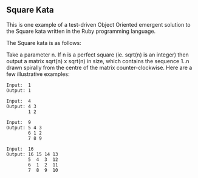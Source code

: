 Square Kata
-----------

This is one example of a test-driven Object Oriented emergent solution to the Square kata written in the Ruby programming language.

The Square kata is as follows:

Take a parameter n. If n is a perfect square (ie. sqrt(n) is an integer) then output a matrix sqrt(n) x sqrt(n) in size, which contains the sequence 1..n drawn
spirally from the centre of the matrix counter-clockwise. Here are a few illustrative examples:

	Input:  1
	Output: 1

	Input:  4
	Output: 4 3
	        1 2

	Input:  9
	Output: 5 4 3
	        6 1 2
	        7 8 9

	Input:  16
	Output: 16 15 14 13
	        5  4  3  12
	        6  1  2  11
	        7  8  9  10
